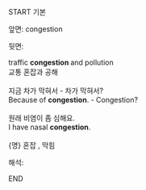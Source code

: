 START
기본

앞면:
congestion


뒷면:
<div>traffic <b>congestion </b>and pollution </div><div>교통 혼잡과 공해</div><div><br></div><div><div><div>지금 차가 막혀서 - 차가 막혀서?</div></div><div><div>Because of <b>congestion</b>. - Congestion?</div></div></div><div><br></div><div><div><div>원래 비염이 좀 심해요.</div></div><div><div>I have nasal <b>congestion</b>.</div></div></div><div><br></div><div>{명} 혼잡 , 막힘</div>


해석:

END